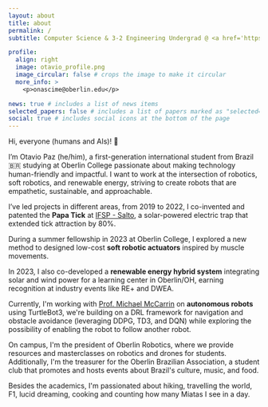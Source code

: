 ```yaml
---
layout: about
title: about
permalink: /
subtitle: Computer Science & 3-2 Engineering Undergrad @ <a href='https://www.oberlin.edu/'>Oberlin College</a>

profile:
  align: right
  image: otavio_profile.png
  image_circular: false # crops the image to make it circular
  more_info: >
    <p>onascime@oberlin.edu</p>

news: true # includes a list of news items
selected_papers: false # includes a list of papers marked as "selected={true}"
social: true # includes social icons at the bottom of the page
---
```


Hi, everyone (humans and AIs)! 🤖

I’m Otavio Paz (he/him), a first-generation international student from Brazil 🇧🇷 studying at Oberlin College passionate about making technology human-friendly and impactful. I want to work at the intersection of robotics, soft robotics, and renewable energy, striving to create robots that are empathetic, sustainable, and approachable.

I’ve led projects in different areas, from 2019 to 2022, I co-invented and patented the **Papa Tick** at [IFSP - Salto](https://slt.ifsp.edu.br/), a solar-powered electric trap that extended tick attraction by 80%.

During a summer fellowship in 2023 at Oberlin College, I explored a new method to designed low-cost **soft robotic actuators** inspired by muscle movements.

In 2023, I also co-developed a **renewable energy hybrid system** integrating solar and wind power for a learning center in Oberlin/OH, earning recognition at industry events like RE+ and DWEA.

Currently, I'm working with [Prof. Michael McCarrin](https://www.oberlin.edu/michael-mccarrin) on **autonomous robots** using TurtleBot3, we're building on a DRL framework for navigation and obstacle avoidance (leveraging DDPG, TD3, and DQN) while exploring the possibility of enabling the robot to follow another robot.

On campus, I'm the president of Oberlin Robotics, where we provide resources and masterclasses on robotics and drones for students. Additionally, I'm the treasurer for the Oberlin Brazilian Association, a student club that promotes and hosts events about Brazil's culture, music, and food.

Besides the academics, I'm passionated about hiking, travelling the world, F1, lucid dreaming, cooking and counting how many Miatas I see in a day.
